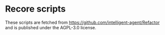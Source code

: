 # Recore scripts

These scripts are fetched from https://github.com/intelligent-agent/Refactor and is published under the AGPL-3.0 license.
